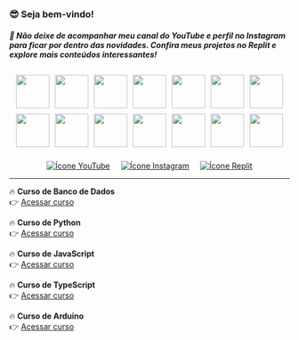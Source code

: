 ### 😎 Seja bem-vindo!
##### 🚀 Não deixe de acompanhar meu canal do YouTube e perfil no Instagram para ficar por dentro das novidades. Confira meus projetos no Replit e explore mais conteúdos interessantes!

<div style="display: flex; flex-wrap: wrap; justify-content: center;">
  <img src="https://www.vectorlogo.zone/logos/github/github-icon.svg" width="60" style="margin: 5px;">
  <img src="https://www.vectorlogo.zone/logos/linux/linux-icon.svg" width="60" style="margin: 5px;">
  <img src="https://www.vectorlogo.zone/logos/w3_html5/w3_html5-icon.svg" width="60" style="margin: 5px;">
  <img src="https://www.vectorlogo.zone/logos/w3_css/w3_css-official.svg" width="60" style="margin: 5px;">
  <img src="https://www.vectorlogo.zone/logos/javascript/javascript-icon.svg" width="60" style="margin: 5px;">
  <img src="https://www.vectorlogo.zone/logos/typescriptlang/typescriptlang-icon.svg" width="60" style="margin: 5px;">
  <img src="https://www.vectorlogo.zone/logos/vuejs/vuejs-icon.svg" width="60" style="margin: 5px;">
  <img src="https://www.vectorlogo.zone/logos/php/php-icon.svg" width="60" style="margin: 5px;">
  <img src="https://www.vectorlogo.zone/logos/python/python-icon.svg" width="60" style="margin: 5px;">
  <img src="https://www.vectorlogo.zone/logos/java/java-icon.svg" width="60" style="margin: 5px;">
  <img src="https://www.vectorlogo.zone/logos/mysql/mysql-official.svg" width="60" style="margin: 5px;">
  <img src="https://www.vectorlogo.zone/logos/postgresql/postgresql-icon.svg" width="60" style="margin: 5px;">
  <img src="https://www.vectorlogo.zone/logos/firebase/firebase-icon.svg" width="60" style="margin: 5px;">
  <img src="https://www.vectorlogo.zone/logos/docker/docker-official.svg" width="60" style="margin: 5px;">
</div>

<!-- Ícones do YouTube, Instagram e Replit centralizados -->
<div style="display: flex; justify-content: center; margin-top: 20px;">
  <a href="https://www.youtube.com/@mentemaker/featured">
    <img src="https://img.shields.io/badge/YouTube-FF0000?style=for-the-badge&logo=youtube&logoColor=white&theme=transparent" alt="Ícone YouTube" style="margin: 0 10px;">
  </a>
  <a href="https://www.instagram.com/p/CwEdLL4te3W/?utm_source=ig_web_button_share_sheet&igshid=MzRlODBiNWFlZA==">
    <img src="https://img.shields.io/badge/instagram-FF0000r?style=for-the-badge&logo=instagram&logoColor=white" alt="Ícone Instagram" style="margin: 0 10px;">
  </a>
  <a href="https://replit.com/@MenteMaker">
    <img src="https://img.shields.io/badge/replit-667881?style=for-the-badge&logo=replit&logoColor=white" alt="Ícone Replit" style="margin: 0 10px;">
  </a>
</div>

<hr>

🔥 **Curso de Banco de Dados**  
👉 [Acessar curso](https://www.youtube.com/watch?v=svE5Cp_q9Zk&list=PLpo2vYALH9e5ps7gHbCjmT35uAQIwbdl7&index=18)

🔥 **Curso de Python**  
👉 [Acessar curso](https://www.youtube.com/watch?v=LJsHlPTEChY&list=PLpo2vYALH9e5JqNQmABa49nqTIvDqGzBP&index=27)

🔥 **Curso de JavaScript**  
👉 [Acessar curso](https://www.youtube.com/watch?v=ianmOsVCeCY&list=PLpo2vYALH9e58UzWhvozuMAaK7vVS4_lP&index=25)

🔥 **Curso de TypeScript**  
👉 [Acessar curso](https://www.youtube.com/watch?v=zTMsSsCXxUw&list=PLpo2vYALH9e5eYXAAp-HaTsKditRq2E-o&index=6)

🔥 **Curso de Arduino**  
👉 [Acessar curso](https://www.youtube.com/watch?v=aqyERPLVz_0&list=PLpo2vYALH9e78eG0CZuw3Co644KQID19p&index=5)
